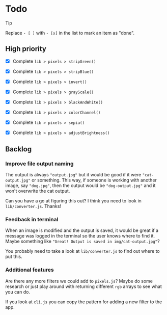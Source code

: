 # Todo

> [!TIP]
>
> Replace `- [ ]` with `- [x]` in the list to mark an item as "done".

## High priority

- [x] Complete `lib > pixels > stripGreen()`

- [x] Complete `lib > pixels > stripBlue()`

- [x] Complete `lib > pixels > invert()`

- [x] Complete `lib > pixels > grayScale()`

- [x] Complete `lib > pixels > blackAndWhite()`

- [x] Complete `lib > pixels > colorChannel()`

- [x] Complete `lib > pixels > sepia()`

- [x] Complete `lib > pixels > adjustBrightness()`

## Backlog

### Improve file output naming

The output is always `"output.jpg"` but it would be good if it were
`"cat-output.jpg"` or something. This way, if someone is working with another
image, say `"dog.jpg"`, then the output would be `"dog-output.jpg"` and it won't
overwrite the cat output.

Can you have a go at figuring this out? I think you need to look in
`lib/converter.js`. Thanks!

### Feedback in terminal

When an image is modified and the output is saved, it would be great if a
message was logged in the terminal so the user knows where to find it. Maybe
something like `"Great! Output is saved in img/cat-output.jpg"`?

You probably need to take a look at `lib/converter.js` to find out where to put
this.

### Additional features

Are there any more filters we could add to `pixels.js`? Maybe do some research
or just play around with returning different `rgb` arrays to see what you can
do.

If you look at `cli.js` you can copy the pattern for adding a new filter to the
app.
